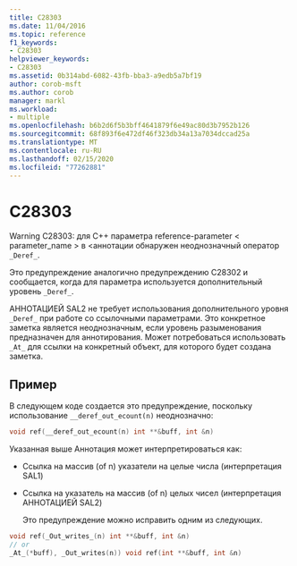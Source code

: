 ```yaml
---
title: C28303
ms.date: 11/04/2016
ms.topic: reference
f1_keywords:
- C28303
helpviewer_keywords:
- C28303
ms.assetid: 0b314abd-6082-43fb-bba3-a9edb5a7bf19
author: corob-msft
ms.author: corob
manager: markl
ms.workload:
- multiple
ms.openlocfilehash: b6b2d6f5b3bff4641879f6e49ac80d3b7952b126
ms.sourcegitcommit: 68f893f6e472df46f323db34a13a7034dccad25a
ms.translationtype: MT
ms.contentlocale: ru-RU
ms.lasthandoff: 02/15/2020
ms.locfileid: "77262881"
---
```

# <a name="c28303"></a>C28303
Warning C28303: для C++ параметра reference-parameter < parameter_name > в \<аннотации обнаружен неоднозначный оператор `_Deref_`.

 Это предупреждение аналогично предупреждению C28302 и сообщается, когда для параметра используется дополнительный уровень `_Deref_`.

 АННОТАЦИЕЙ SAL2 не требует использования дополнительного уровня `_Deref_` при работе со ссылочными параметрами. Это конкретное заметка является неоднозначным, если уровень разыменования предназначен для аннотирования. Может потребоваться использовать `_At_` для ссылки на конкретный объект, для которого будет создана заметка.

## <a name="example"></a>Пример
 В следующем коде создается это предупреждение, поскольку использование `__deref_out_ecount(n)` неоднозначно:

```cpp
void ref(__deref_out_ecount(n) int **&buff, int &n)
```

 Указанная выше Аннотация может интерпретироваться как:

- Ссылка на массив (of n) указатели на целые числа (интерпретация SAL1)

- Ссылка на указатель на массив (of n) целых чисел (интерпретация АННОТАЦИЕЙ SAL2)

  Это предупреждение можно исправить одним из следующих.

```cpp
void ref(_Out_writes_(n) int **&buff, int &n)
// or
_At_(*buff), _Out_writes(n)) void ref(int **&buff, int &n)
```
